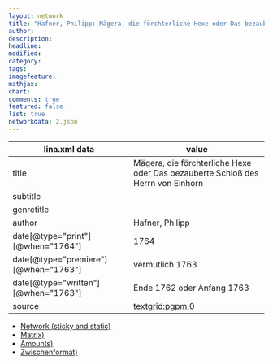 ```yaml
---
layout: network
title: "Hafner, Philipp: Mägera, die förchterliche Hexe oder Das bezauberte Schloß des Herrn von Einhorn (1763)"
author:
description:
headline:
modified:
category:
tags:
imagefeature: 
mathjax: 
chart: 
comments: true
featured: false
list: true
networkdata: 2.json
---
```

lina.xml data  | value
------------- | -------------
title|Mägera, die förchterliche Hexe oder Das bezauberte Schloß des Herrn von Einhorn
subtitle|
genretitle|
author|Hafner, Philipp
date[@type="print"][@when="1764"]|1764
date[@type="premiere"][@when="1763"]|vermutlich 1763
date[@type="written"][@when="1763"]|Ende 1762 oder Anfang 1763
source|[textgrid:pgpm.0](https://textgridlab.org/1.0/tgcrud-public/rest/textgrid:pgpm.0/data)



* [Network (sticky and static)](/linas/network2)
* [Matrix)](/linas/matrix2)
* [Amounts)](/linas/amount2)
* [Zwischenformat)](/linas/lina2 )
